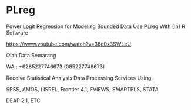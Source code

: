 # PLreg
Power Logit Regression for Modeling Bounded Data Use PLreg With (In) R Software

https://www.youtube.com/watch?v=36c0x3SWLeU

Olah Data Semarang

WA : +6285227746673 (085227746673)

Receive Statistical Analysis Data Processing Services Using

SPSS, AMOS, LISREL, Frontier 4.1, EVIEWS, SMARTPLS, STATA

DEAP 2.1, ETC

